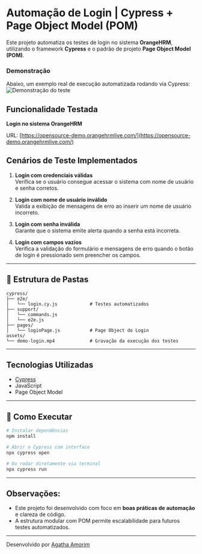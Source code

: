 
# Automação de Login | Cypress + Page Object Model (POM)

Este projeto automatiza os testes de login no sistema **OrangeHRM**, utilizando o framework **Cypress** e o padrão de projeto **Page Object Model (POM)**.

### Demonstração

Abaixo, um exemplo real de execução automatizada rodando via Cypress:
![Demonstração do teste](./assets/gif/login.gif)



##  Funcionalidade Testada

**Login no sistema OrangeHRM**

URL: [https://opensource-demo.orangehrmlive.com/](https://opensource-demo.orangehrmlive.com/)

##  Cenários de Teste Implementados

1. **Login com credenciais válidas**  
   Verifica se o usuário consegue acessar o sistema com nome de usuário e senha corretos.

2. **Login com nome de usuário inválido**  
   Valida a exibição de mensagens de erro ao inserir um nome de usuário incorreto.

3. **Login com senha inválida**  
   Garante que o sistema emite alerta quando a senha está incorreta.

4. **Login com campos vazios**  
   Verifica a validação do formulário e mensagens de erro quando o botão de login é pressionado sem preencher os campos.

---

## 📂 Estrutura de Pastas

```
cypress/
├── e2e/
│   └── login.cy.js            # Testes automatizados
├── support/
│   └── commands.js
│   └── e2e.js
├── pages/
│   └── loginPage.js           # Page Object do Login
assets/
└── demo-login.mp4             # Gravação da execução dos testes
```

---

##  Tecnologias Utilizadas

- [Cypress](https://www.cypress.io/)
- JavaScript
- Page Object Model

---

## 📂 Como Executar

```bash
# Instalar dependências
npm install

# Abrir o Cypress com interface
npx cypress open

# Ou rodar diretamente via terminal
npx cypress run
```

---

##  Observações:

- Este projeto foi desenvolvido com foco em **boas práticas de automação** e clareza de código.
- A estrutura modular com POM permite escalabilidade para futuros testes automatizados.

---

Desenvolvido por [Agatha Amorim](https://github.com/AgathaAmorimHC)
